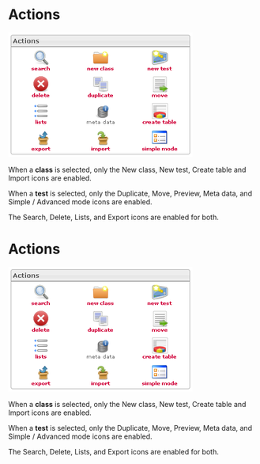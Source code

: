 <!--
author:
    - 'Jérôme Bogaerts'
created_at: '2012-03-22 17:44:07'
updated_at: '2013-03-13 13:36:46'
tags:
    - 'Manage Tests'
-->

Actions
=======

![](../resources/tests-actions.png)

When a **class** is selected, only the New class, New test, Create table and Import icons are enabled.

When a **test** is selected, only the Duplicate, Move, Preview, Meta data, and Simple / Advanced mode icons are enabled.

The Search, Delete, Lists, and Export icons are enabled for both.

Actions
=======

![](../resources/tests-actions.png)

When a **class** is selected, only the New class, New test, Create table and Import icons are enabled.

When a **test** is selected, only the Duplicate, Move, Preview, Meta data, and Simple / Advanced mode icons are enabled.

The Search, Delete, Lists, and Export icons are enabled for both.


